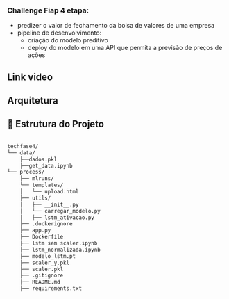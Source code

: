 ### Challenge Fiap 4 etapa:

- predizer o valor de fechamento da bolsa de valores de uma empresa 
- pipeline de desenvolvimento:
    - criação do modelo preditivo
    - deploy do modelo em uma API que permita a previsão de preços de ações


## Link video

## Arquitetura

## 📁 Estrutura do Projeto

```bash

techfase4/
└── data/
    ├──dados.pkl
    ├──get_data.ipynb
└── process/
    ├── mlruns/
    └── templates/
    │   └── upload.html
    ├── utils/
    │   ├── __init__.py
    │   └── carregar_modelo.py
    │   ├── lstm_ativacao.py
    ├── .dockerignore    
    ├── app.py
    ├── Dockerfile   
    ├── lstm sem scaler.ipynb
    ├── lstm_normalizada.ipynb
    ├── modelo_lstm.pt
    ├── scaler_y.pkl
    ├── scaler.pkl
    ├── .gitignore
    ├── README.md
    ├── requirements.txt
```

